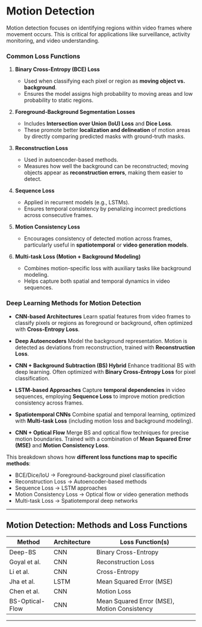 # **Motion Detection**

Motion detection focuses on identifying regions within video frames where movement occurs. This is critical for applications like surveillance, activity monitoring, and video understanding.

### **Common Loss Functions**

1. **Binary Cross-Entropy (BCE) Loss**

   * Used when classifying each pixel or region as **moving object vs. background**.
   * Ensures the model assigns high probability to moving areas and low probability to static regions.

2. **Foreground-Background Segmentation Losses**

   * Includes **Intersection over Union (IoU) Loss** and **Dice Loss**.
   * These promote better **localization and delineation** of motion areas by directly comparing predicted masks with ground-truth masks.

3. **Reconstruction Loss**

   * Used in autoencoder-based methods.
   * Measures how well the background can be reconstructed; moving objects appear as **reconstruction errors**, making them easier to detect.

4. **Sequence Loss**

   * Applied in recurrent models (e.g., LSTMs).
   * Ensures temporal consistency by penalizing incorrect predictions across consecutive frames.

5. **Motion Consistency Loss**

   * Encourages consistency of detected motion across frames, particularly useful in **spatiotemporal** or **video generation models**.

6. **Multi-task Loss (Motion + Background Modeling)**

   * Combines motion-specific loss with auxiliary tasks like background modeling.
   * Helps capture both spatial and temporal dynamics in video sequences.



### **Deep Learning Methods for Motion Detection**

* **CNN-based Architectures**
  Learn spatial features from video frames to classify pixels or regions as foreground or background, often optimized with **Cross-Entropy Loss**.

* **Deep Autoencoders**
  Model the background representation. Motion is detected as deviations from reconstruction, trained with **Reconstruction Loss**.

* **CNN + Background Subtraction (BS) Hybrid**
  Enhance traditional BS with deep learning. Often optimized with **Binary Cross-Entropy Loss** for pixel classification.

* **LSTM-based Approaches**
  Capture **temporal dependencies** in video sequences, employing **Sequence Loss** to improve motion prediction consistency across frames.

* **Spatiotemporal CNNs**
  Combine spatial and temporal learning, optimized with **Multi-task Loss** (including motion loss and background modeling).

* **CNN + Optical Flow**
  Merge BS and optical flow techniques for precise motion boundaries. Trained with a combination of **Mean Squared Error (MSE)** and **Motion Consistency Loss**.



This breakdown shows how **different loss functions map to specific methods**:

* BCE/Dice/IoU → Foreground-background pixel classification
* Reconstruction Loss → Autoencoder-based methods
* Sequence Loss → LSTM approaches
* Motion Consistency Loss → Optical flow or video generation methods
* Multi-task Loss → Spatiotemporal deep networks

---


## **Motion Detection: Methods and Loss Functions**

| **Method**      | **Architecture** | **Loss Function(s)**                         |
| --------------- | ---------------- | -------------------------------------------- |
| Deep-BS         | CNN              | Binary Cross-Entropy                         |
| Goyal et al.    | CNN              | Reconstruction Loss                          |
| Li et al.       | CNN              | Cross-Entropy                                |
| Jha et al.      | LSTM             | Mean Squared Error (MSE)                     |
| Chen et al.     | CNN              | Motion Loss                                  |
| BS-Optical-Flow | CNN              | Mean Squared Error (MSE), Motion Consistency |

---